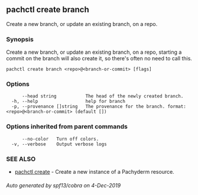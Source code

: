 ## pachctl create branch

Create a new branch, or update an existing branch, on a repo.

### Synopsis

Create a new branch, or update an existing branch, on a repo, starting a commit on the branch will also create it, so there's often no need to call this.

```
pachctl create branch <repo>@<branch-or-commit> [flags]
```

### Options

```
      --head string           The head of the newly created branch.
  -h, --help                  help for branch
  -p, --provenance []string   The provenance for the branch. format: <repo>@<branch-or-commit> (default [])
```

### Options inherited from parent commands

```
      --no-color   Turn off colors.
  -v, --verbose    Output verbose logs
```

### SEE ALSO

* [pachctl create](pachctl_create.md)	 - Create a new instance of a Pachyderm resource.

###### Auto generated by spf13/cobra on 4-Dec-2019
